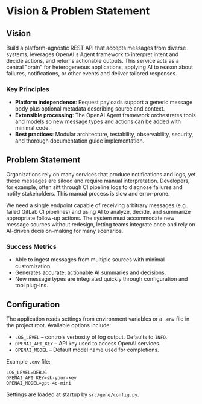 # Vision & Problem Statement

## Vision

Build a platform-agnostic REST API that accepts messages from diverse systems, leverages OpenAI's Agent framework to interpret intent and decide actions, and returns actionable outputs. This service acts as a central "brain" for heterogeneous applications, applying AI to reason about failures, notifications, or other events and deliver tailored responses.

### Key Principles
- **Platform independence**: Request payloads support a generic message body plus optional metadata describing source and context.
- **Extensible processing**: The OpenAI Agent framework orchestrates tools and models so new message types and actions can be added with minimal code.
- **Best practices**: Modular architecture, testability, observability, security, and thorough documentation guide implementation.

## Problem Statement

Organizations rely on many services that produce notifications and logs, yet these messages are siloed and require manual interpretation. Developers, for example, often sift through CI pipeline logs to diagnose failures and notify stakeholders. This manual process is slow and error-prone.

We need a single endpoint capable of receiving arbitrary messages (e.g., failed GitLab CI pipelines) and using AI to analyze, decide, and summarize appropriate follow-up actions. The system must accommodate new message sources without redesign, letting teams integrate once and rely on AI-driven decision-making for many scenarios.

### Success Metrics
- Able to ingest messages from multiple sources with minimal customization.
- Generates accurate, actionable AI summaries and decisions.
- New message types are integrated quickly through configuration and tool plug-ins.

## Configuration

The application reads settings from environment variables or a `.env` file in
the project root. Available options include:

- `LOG_LEVEL` – controls verbosity of log output. Defaults to `INFO`.
- `OPENAI_API_KEY` – API key used to access OpenAI services.
- `OPENAI_MODEL` – Default model name used for completions.

Example `.env` file:

```
LOG_LEVEL=DEBUG
OPENAI_API_KEY=sk-your-key
OPENAI_MODEL=gpt-4o-mini
```

Settings are loaded at startup by `src/gene/config.py`.
